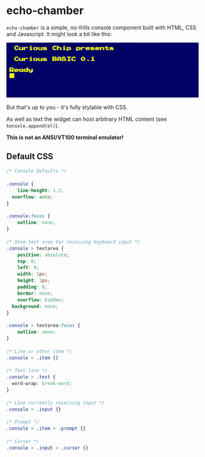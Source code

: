 # echo-chamber

`echo-chamber` is a simple, no-frills console component built with HTML, CSS and Javascript. It might look a bit like this:

![Echo Chamber Screenshot](screenshot.png)

But that's up to you - it's fully stylable with CSS.

As well as text the widget can host arbitrary HTML content (see `konsole.append(el)`).

__This is not an ANSI/VT100 terminal emulator!__

## Default CSS

```css
/* Console Defaults */

.console {
	line-height: 1.2;
  overflow: auto;
}

.console:focus {
	outline: none;
}

/* Shim text area for receiving keyboard input */
.console > textarea {
	position: absolute;
	top: 0;
	left: 0;
	width: 1px;
	height: 1px;
	padding: 0;
	border: none;
	overflow: hidden;
  background: none;
}

.console > textarea:focus {
	outline: none;
}

/* Line or other item */
.console > .item {}

/* Text line */
.console > .text {
  word-wrap: break-word;
}

/* Line currently receiving input */
.console > .input {}

/* Prompt */
.console > .item > .prompt {}

/* Cursor */
.console > .input > .cursor {}
```